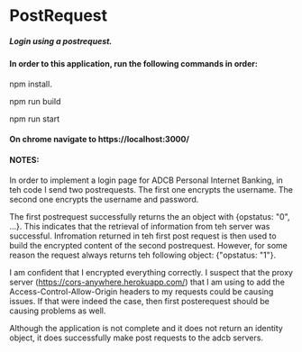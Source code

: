 # PostRequest
##### Login using a postrequest.

#### In order to this application, run the following commands in order: 
npm install. 

npm run build

npm run start


#### On chrome navigate to https://localhost:3000/

#### NOTES:

In order to implement a login page for ADCB Personal Internet Banking, in teh code I send two postrequests. The first one encrypts the username. The second one encrypts the username and password. 
 
 The first postrequest successfully returns the an object with {opstatus: "0",  ...}. This indicates that the retrieval of information from teh server was successful. Infromation returned in teh first post request is then used to build the encrypted content of the second postrequest. However, for some reason the request always returns teh following object: {"opstatus: "1"}.

 I am confident that I encrypted everything correctly. I suspect that the proxy server (https://cors-anywhere.herokuapp.com/) that I am using to add the Access-Control-Allow-Origin headers to my requests could be causing issues. If that were indeed the case, then first posterequest should be causing problems as well. 

 Although the application is not complete and it does not return an identity object, it does successfully make post requests to the adcb servers. 


